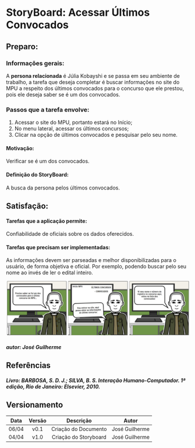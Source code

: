 # StoryBoard: Acessar Últimos Convocados

## Preparo:

### Informações gerais:

A **persona relacionada** é Júlia Kobayshi e se passa em seu ambiente de trabalho, a tarefa que deseja completar é buscar informações no site do MPU a respeito dos últimos convocados para o concurso que ele prestou, pois ele deseja saber se é um dos convocados.

### Passos que a tarefa envolve:

1. Acessar o site do MPU, portanto estará no Início;
2. No menu lateral, acessar os últimos concursos;
3. Clicar na opção de últimos convocados e pesquisar pelo seu nome.

#### Motivação:

Verificar se é um dos convocados.

#### Definição do StoryBoard:

A busca da persona pelos últimos convocados.

## Satisfação:

#### Tarefas que a aplicação permite:

Confiabilidade de oficiais sobre os dados oferecidos.

#### Tarefas que precisam ser implementadas:

As informações devem ser parseadas e melhor disponibilizadas para o usuário, de forma objetiva e oficial. Por exemplo, podendo buscar pelo seu nome ao invés de ler o edital inteiro.

![Story](../assets/storyboards/1.jpg)
##### autor: José Guilherme


## Referências

##### Livro: BARBOSA, S. D. J.; SILVA, B. S. Interação Humano-Computador. 1ª edição, Rio de Janeiro: Elsevier, 2010.


## Versionamento

| Data | Versão |           Descrição             |    Autor    |
|:----:|:------:|:-------------------------------:|:-----------:|
|06/04 |v0.1      |     Criação do Documento        | José Guilherme |
|04/04 |v1.0      |     Criação do Storyboard       | José Guilherme  |